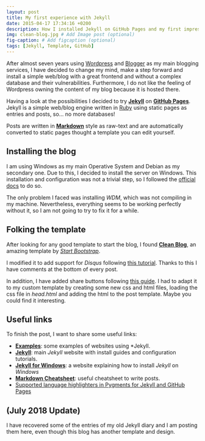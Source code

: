 ```yaml
---
layout: post
title: My first experience with Jekyll
date: 2015-04-17 17:34:16 +0200
description: How I installed Jekyll on GitHub Pages and my first impressions
img: clean-blog.jpg # Add Image post (optional)
fig-caption: # Add figcaption (optional)
tags: [Jekyll, Template, GitHub]
---
```


After almost seven years using [Wordpress][wordpress-url] and [Blogger][blogger-url] as my main blogging services, I have decided to change my mind, make a step forward and install a simple web/blog with a great frontend and without a complex database and their vulnerabilities. Furthermore, I do not like the feeling of Wordpress owning the content of my blog because it is hosted there.

Having a look at the possibilities I decided to try **[Jekyll][jekyll-url]** on **[GitHub Pages][github-pages-url]**. Jekyll is a simple web/blog engine written in [Ruby][ruby-url] using static pages as entries and posts, so... no more databases!

Posts are written in **[Markdown][markdown-url]** style as raw-text and are automatically converted to static pages thought a template you can edit yourself.

## Installing the blog

I am using Windows as my main Operative System and Debian as my secondary one. Due to this, I decided to install the server on Windows. This installation and configuration was not a trivial step, so I followed the [official docs][official-docs-url] to do so.

The only problem I faced was installing *WDM*, which was not compiling in my machine. Nevertheless, everything seems to be working perfectly without it, so I am not going to try to fix it for a while.

## Folking the template

After looking for any good template to start the blog, I found **[Clean Blog][clean-url]**, an amazing template by *[Start Bootstrap][start-url]*.

I modified it to add support for *Disqus* following [this tutorial][disqus-url]. Thanks to this I have comments at the bottom of every post.

In addition, I have added share buttons following [this guide][share-url]. I had to adapt it to my custom template by creating some new css and html files, loading the css file in *head.html* and adding the html to the post template. Maybe you could find it interesting.

## Useful links

To finish the post, I want to share some useful links:

* **[Examples][examples-url]**: some examples of websites using *Jekyll.
* **[Jekyll][jekyll-url]**: main *Jekyll* website with install guides and configuration tutorials.
* **[Jekyll for Windows][official-docs-url]**: a website explaining how to install *Jekyll* on *Windows*
* **[Markdown Cheatsheet][markdown-cheatsheet-url]**: useful cheatsheet to write posts.
* [Supported language highlighters in Pygments for Jekyll and GitHub Pages](https://haisum.github.io/2014/11/07/jekyll-pygments-supported-highlighters/)

## (July 2018 Update)

I have recovered some of the entries of my old Jekyll diary and I am posting them here, even though this blog has another template and design. 

[wordpress-url]: https://www.wordpress.com/
[blogger-url]: https://www.blogger.com/
[jekyll-url]: http://jekyllrb.com/
[github-pages-url]: https://pages.github.com/
[ruby-url]: https://www.ruby-lang.org
[markdown-url]: http://daringfireball.net/projects/markdown/
[official-docs-url]: http://jekyll-windows.juthilo.com/
[clean-url]: http://startbootstrap.com/template-overviews/clean-blog/
[start-url]: http://startbootstrap.com/
[examples-url]: https://github.com/jekyll/jekyll/wiki/Sites
[markdown-cheatsheet-url]: https://github.com/adam-p/markdown-here/wiki/Markdown-Cheatsheet
[disqus-url]: https://help.disqus.com/installation/jekyll-installation-instructions
[share-url]: http://codingtips.kanishkkunal.in/share-buttons-jekyll/